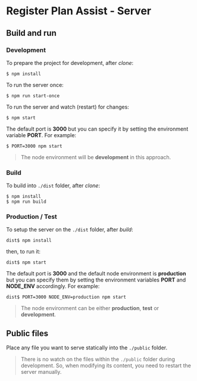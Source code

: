 # Register Plan Assist - Server

## Build and run

### Development

To prepare the project for development, after _clone_:

    $ npm install

To run the server once:

    $ npm run start-once

To run the server and watch (restart) for changes:

    $ npm start

The default port is **3000** but you can specify it by setting the environment variable **PORT**. For example:

    $ PORT=3000 npm start

> The node environment will be **development** in this approach.

### Build

To build into `./dist` folder, after _clone_:

    $ npm install
    $ npm run build

### Production / Test

To setup the server on the `./dist` folder, after _build_:

    dist$ npm install

then, to run it:

    dist$ npm start

The default port is **3000** and the default node environment is **production** but you can specify them by setting the environment variables **PORT** and **NODE_ENV** accordingly. For example:

    dist$ PORT=3000 NODE_ENV=production npm start

> The node environment can be either **production**, **test** or **development**.

## Public files

Place any file you want to serve statically into the `./public` folder.

> There is no watch on the files within the `./public` folder during development. So, when modifying its content, you need to restart the server manually.
